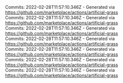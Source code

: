 Commits: 2022-02-28T11:57:10.346Z - Generated via https://github.com/marketplace/actions/artificial-grass
<br>
Commits: 2022-02-28T11:57:10.346Z - Generated via https://github.com/marketplace/actions/artificial-grass
<br>
Commits: 2022-02-28T11:57:10.346Z - Generated via https://github.com/marketplace/actions/artificial-grass
<br>
Commits: 2022-02-28T11:57:10.346Z - Generated via https://github.com/marketplace/actions/artificial-grass
<br>
Commits: 2022-02-28T11:57:10.346Z - Generated via https://github.com/marketplace/actions/artificial-grass
<br>
Commits: 2022-02-28T11:57:10.346Z - Generated via https://github.com/marketplace/actions/artificial-grass
<br>
Commits: 2022-02-28T11:57:10.346Z - Generated via https://github.com/marketplace/actions/artificial-grass
<br>
